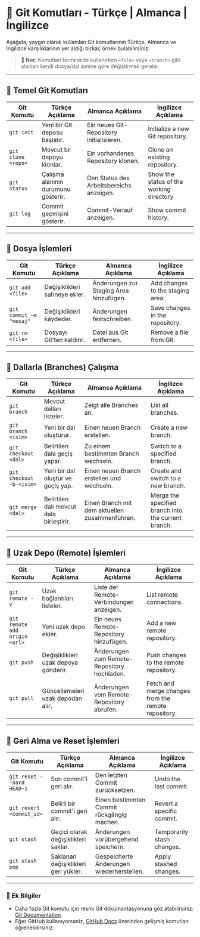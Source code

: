  # 📌 Git Komutları - Türkçe | Almanca | İngilizce

 Aşağıda, yaygın olarak kullanılan Git komutlarının Türkçe, Almanca ve İngilizce karşılıklarının yer aldığı birkaç örnek bulabilirsiniz.

> **📝 Not:** Komutları terminalde kullanırken `<file>` veya `<branch>` gibi alanları kendi dosya/dal ismine göre değiştirmek gerekir.

---

## 📌 Temel Git Komutları
| Git Komutu          | Türkçe Açıklama                           | Almanca Açıklama                           | İngilizce Açıklama                      |
|---------------------|------------------------------------------|------------------------------------------|------------------------------------------|
| `git init`         | Yeni bir Git deposu başlatır.             | Ein neues Git-Repository initialisieren. | Initialize a new Git repository.         |
| `git clone <repo>` | Mevcut bir depoyu klonlar.                | Ein vorhandenes Repository klonen.       | Clone an existing repository.           |
| `git status`       | Çalışma alanının durumunu gösterir.       | Den Status des Arbeitsbereichs anzeigen. | Show the status of the working directory. |
| `git log`         | Commit geçmişini gösterir.                | Commit-Verlauf anzeigen.                 | Show commit history.                    |

---

## 📌 Dosya İşlemleri
| Git Komutu          | Türkçe Açıklama                           | Almanca Açıklama                           | İngilizce Açıklama                      |
|---------------------|------------------------------------------|------------------------------------------|------------------------------------------|
| `git add <file>`   | Değişiklikleri sahneye ekler.            | Änderungen zur Staging Area hinzufügen. | Add changes to the staging area.        |
| `git commit -m "mesaj"` | Değişiklikleri kaydeder.        | Änderungen festschreiben.                 | Save changes in the repository.         |
| `git rm <file>`    | Dosyayı Git’ten kaldırır.                | Datei aus Git entfernen.                  | Remove a file from Git.                 |

---

## 📌 Dallarla (Branches) Çalışma
| Git Komutu          | Türkçe Açıklama                           | Almanca Açıklama                           | İngilizce Açıklama                      |
|---------------------|------------------------------------------|------------------------------------------|------------------------------------------|
| `git branch`       | Mevcut dalları listeler.                 | Zeigt alle Branches an.                 | List all branches.                      |
| `git branch <isim>` | Yeni bir dal oluşturur.                 | Einen neuen Branch erstellen.            | Create a new branch.                    |
| `git checkout <dal>` | Belirtilen dala geçiş yapar.          | Zu einem bestimmten Branch wechseln.     | Switch to a specified branch.           |
| `git checkout -b <isim>` | Yeni bir dal oluştur ve geçiş yap. | Einen neuen Branch erstellen und wechseln. | Create and switch to a new branch.       |
| `git merge <dal>`  | Belirtilen dalı mevcut dala birleştirir. | Einen Branch mit dem aktuellen zusammenführen. | Merge the specified branch into the current branch. |

---

## 📌 Uzak Depo (Remote) İşlemleri
| Git Komutu          | Türkçe Açıklama                           | Almanca Açıklama                           | İngilizce Açıklama                      |
|---------------------|------------------------------------------|------------------------------------------|------------------------------------------|
| `git remote -v`    | Uzak bağlantıları listeler.               | Liste der Remote-Verbindungen anzeigen.  | List remote connections.                |
| `git remote add origin <url>` | Yeni uzak depo ekler. | Ein neues Remote-Repository hinzufügen. | Add a new remote repository.            |
| `git push`         | Değişiklikleri uzak depoya gönderir.      | Änderungen zum Remote-Repository hochladen. | Push changes to the remote repository. |
| `git pull`         | Güncellemeleri uzak depodan alır.         | Änderungen vom Remote-Repository abrufen. | Fetch and merge changes from the remote repository. |

---

## 📌 Geri Alma ve Reset İşlemleri
| Git Komutu                   | Türkçe Açıklama                                        | Almanca Açıklama                                        | İngilizce Açıklama                                        |
|------------------------------|-------------------------------------------------------|-------------------------------------------------------|-------------------------------------------------------|
| `git reset --hard HEAD~1`    | Son commit'i geri alır.                               | Den letzten Commit zurücksetzen.                     | Undo the last commit.                                 |
| `git revert <commit_id>`     | Belirli bir commit'i geri alır.                      | Einen bestimmten Commit rückgängig machen.           | Revert a specific commit.                            |
| `git stash`                  | Geçici olarak değişiklikleri saklar.                 | Änderungen vorübergehend speichern.                  | Temporarily stash changes.                           |
| `git stash pop`              | Saklanan değişiklikleri geri yükler.                 | Gespeicherte Änderungen wiederherstellen.            | Apply stashed changes.                               |

---

### 📌 Ek Bilgiler
- Daha fazla Git komutu için resmi Git dökümantasyonuna göz atabilirsiniz: [Git Documentation](https://git-scm.com/doc)
- Eğer GitHub kullanıyorsaniz, [GitHub Docs](https://docs.github.com/) üzerinden gelişmiş komutları öğrenebilirsiniz.

